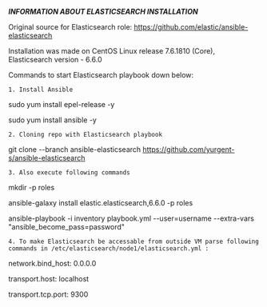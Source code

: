 ***INFORMATION ABOUT ELASTICSEARCH INSTALLATION***

Original source for Elasticsearch role: https://github.com/elastic/ansible-elasticsearch

Installation was made on CentOS Linux release 7.6.1810 (Core), Elasticsearch version - 6.6.0

Commands to start Elasticsearch playbook down below:

    1. Install Ansible

sudo yum install epel-release -y
    
sudo yum install ansible -y

    2. Cloning repo with Elasticsearch playbook
    
git clone --branch ansible-elasticsearch https://github.com/yurgent-s/ansible-elasticsearch

    3. Also execute following commands

mkdir -p roles

ansible-galaxy install elastic.elasticsearch,6.6.0 -p roles 

ansible-playbook -i inventory playbook.yml --user=username --extra-vars "ansible_become_pass=password"

    4. To make Elasticsearch be accessable from outside VM parse following commands in /etc/elasticsearch/node1/elasticsearch.yml : 
    
network.bind_host: 0.0.0.0

transport.host: localhost

transport.tcp.port: 9300
